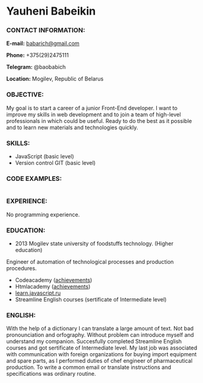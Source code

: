 # Yauheni Babeikin
### CONTACT INFORMATION:

**E-mail:** babarich@gmail.com 

**Phone:** +375(29)2475111

**Telegram:** @baobabich

**Location:** Mogilev, Republic of Belarus

### OBJECTIVE: ###

My goal is to start a career of a junior Front-End developer. I want to improve my skills in web development and to join a team of high-level professionals in which could be useful. Ready to do the best as it possible and to learn new materials and technologies quickly.

### SKILLS: ###


+ JavaScript (basic level)
+ Version control GIT (basic level)

### CODE EXAMPLES: ###
```html

```
### EXPERIENCE: ###

No programming experience.

### EDUCATION: ###

+ 2013 Mogilev state university of foodstuffs technology. (Higher education)

Engineer of automation of technological processes and production procedures.

+ Codeacademy ([achievements](https://www.codecademy.com/users/Yauheni/achievements))
+ Htmlacademy ([achievements](https://htmlacademy.ru/profile/id955927/achievements))
+ [learn.javascript.ru](https://learn.javascript.ru/)
+ Streamline English courses (sertificate of Intermediate level)

### ENGLISH: ###

With the help of a dictionary I can translate a large amount of text. Not bad pronounciation and orfography. Without problem can introduce myself and understand my companion. Succesfully completed Streamline English courses and got sertificate of Intermediate level.
My last job was associated with communication with foreign organizations for buying import equipment
and spare parts, as I performed duties of chef engineer of pharmaceutical production.
To write a common email or translate instructions and specifications was ordinary routine. 


